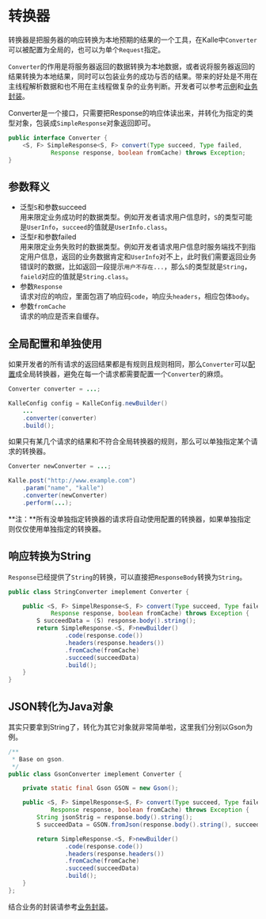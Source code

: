 # 转换器

转换器是把服务器的响应转换为本地预期的结果的一个工具，在Kalle中`Converter`可以被配置为全局的，也可以为单个`Request`指定。

`Converter`的作用是将服务器返回的数据转换为本地数据，或者说将服务器返回的结果转换为本地结果，同时可以包装业务的成功与否的结果。带来的好处是不用在主线程解析数据和也不用在主线程做复杂的业务判断。开发者可以参考[示例](../sample)和[业务封装](../sample/business.md)。

Converter是一个接口，只需要把Response的响应体读出来，并转化为指定的类型对象，包装成`SimpleResponse`对象返回即可。
```java
public interface Converter {
    <S, F> SimpleResponse<S, F> convert(Type succeed, Type failed,
            Response response, boolean fromCache) throws Exception;
}
```

## 参数释义
* 泛型`S`和参数succeed  
  用来限定业务成功时的数据类型。例如开发者请求用户信息时，`S`的类型可能是`UserInfo`，`succeed`的值就是`UserInfo.class`。
* 泛型`F`和参数failed  
  用来限定业务失败时的数据类型。例如开发者请求用户信息时服务端找不到指定用户信息，返回的业务数据肯定和`UserInfo`对不上，此时我们需要返回业务错误时的数据，比如返回一段提示`用户不存在...`，那么`S`的类型就是`String`，`faield`对应的值就是`String.class`。
* 参数`Response`  
  请求对应的响应，里面包涵了响应码`code`，响应头`headers`，相应包体`body`。
* 参数`fromCache`  
  请求的响应是否来自缓存。

## 全局配置和单独使用
如果开发者的所有请求的返回结果都是有规则且规则相同，那么`Converter`可以[配置](../config)成全局转换器，避免在每一个请求都需要配置一个`Converter`的麻烦。

```java
Converter converter = ...;

KalleConfig config = KalleConfig.newBuilder()
    ...
    .converter(converter)
    .build();
```

如果只有某几个请求的结果和不符合全局转换器的规则，那么可以单独指定某个请求的转换器。
```java
Converter newConverter = ...;

Kalle.post("http://www.example.com")
    .param("name", "kalle")
    .converter(newConverter)
    .perform(...);
```

**注：**所有没单独指定转换器的请求将自动使用配置的转换器，如果单独指定则仅仅使用单独指定的转换器。

## 响应转换为String
`Response`已经提供了`String`的转换，可以直接把`ResponseBody`转换为`String`。
```java
public class StringConverter imeplement Converter {

    public <S, F> SimpelResponse<S, F> convert(Type succeed, Type failed,
            Response response, boolean fromCache) throws Exception {
        S succeedData = (S) response.body().string();
        return SimpleResponse.<S, F>newBuilder()
                .code(response.code())
                .headers(response.headers())
                .fromCache(fromCache)
                .succeed(succeedData)
                .build();
    }
}
```

## JSON转化为Java对象
其实只要拿到String了，转化为其它对象就非常简单啦，这里我们分别以Gson为例。
```java
/**
 * Base on gson.
 */
public class GsonConverter imeplement Converter {

    private static final Gson GSON = new Gson();

    public <S, F> SimpelResponse<S, F> convert(Type succeed, Type failed,
            Response response, boolean fromCache) throws Exception {
        String jsonStrig = response.body().string();
        S succeedData = GSON.fromJson(response.body().string(), succeed);

        return SimpleResponse.<S, F>newBuilder()
                .code(response.code())
                .headers(response.headers())
                .fromCache(fromCache)
                .succeed(succeedData)
                .build();
    }
};
```

结合业务的封装请参考[业务封装](../sample/business.md)。